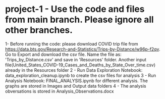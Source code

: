 # project-1 - Use the code and files from main branch. Please ignore all other branches.

1- Before running the code: please download COVID trip file from https://data.bts.gov/Research-and-Statistics/Trips-by-Distance/w96p-f2qv. Go to Export and download the csv file. Name the file as: 'Trips_by_Distance.csv' and save in 'Resources' folder. Another input file(United_States_COVID-19_Cases_and_Deaths_by_State_Over_time.csv)  already in the Resources folder
2 - Run Data Exploration Notebook: data_exploration_cleanup.ipynb to create the csv files for analysis
3 - Run Analysis Notebook: FINAL_ANALYSIS.ipynb for different analysis. The graphs are stored in Images and Output data folders
4 - The analysis obversations is stored in Analysis_Observations.docx
